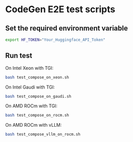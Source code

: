 # CodeGen E2E test scripts

## Set the required environment variable

```bash
export HF_TOKEN="Your_Huggingface_API_Token"
```

## Run test

On Intel Xeon with TGI:

```bash
bash test_compose_on_xeon.sh
```

On Intel Gaudi with TGI:

```bash
bash test_compose_on_gaudi.sh
```

On AMD ROCm with TGI:

```bash
bash test_compose_on_rocm.sh
```

On AMD ROCm with vLLM:

```bash
bash test_compose_vllm_on_rocm.sh
```
